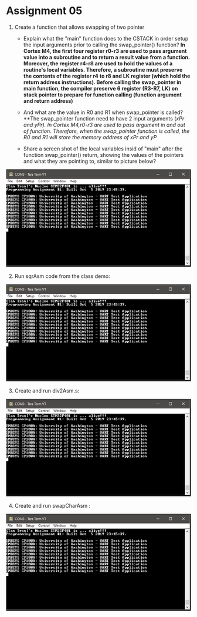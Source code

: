 # **Assignment 05**


1. Create a function that allows swapping of two pointer
   * Explain what the "main" function does to the CSTACK in order setup the input arguments prior to calling the swap_pointer() function? **In Cortex M4, the first four register r0-r3 are used to pass argument value into a subroutine and to return a result value from a function. Moreover, the register r4-r8 are used to hold the values of a routine's local variables. Therefore, a subroutine must preserve the contents of the register r4 to r8 and LK register (which hold the return address instructions). Before calling the swap_pointer in main function, the compiler preserve 6 register (R3-R7, LK) on stack pointer to prepare for function calling (function argument and return address)**

   * And what are the value in R0 and R1 when swap_pointer is called? **The swap_pointer function need to have 2 input arguments (*xPr and *yPr). In Cortex M4,r0-r3 are used to pass argument in and out of function. Therefore, when the swap_pointer function is called, the R0 and R1 will store the memory address of xPr and yP**
   * Share a screen shot of the local variables insid of "main" after the function swap_pointer() return, showing the values of the pointers and what they are pointing to, similar to picture below?

![Image of swap_pointer](https://github.com/TTran2627/embsys100/blob/master/assignment01/HelloWorld.PNG)



2. Run sqrAsm code from the class demo:

![Image of sqrAsm.s](https://github.com/TTran2627/embsys100/blob/master/assignment01/HelloWorld.PNG)

3. Create and run div2Asm.s:

![Image of div2Asm.s](https://github.com/TTran2627/embsys100/blob/master/assignment01/HelloWorld.PNG)

4. Create and run swapCharAsm :

![Image of swapCharAsm.s](https://github.com/TTran2627/embsys100/blob/master/assignment01/HelloWorld.PNG)
